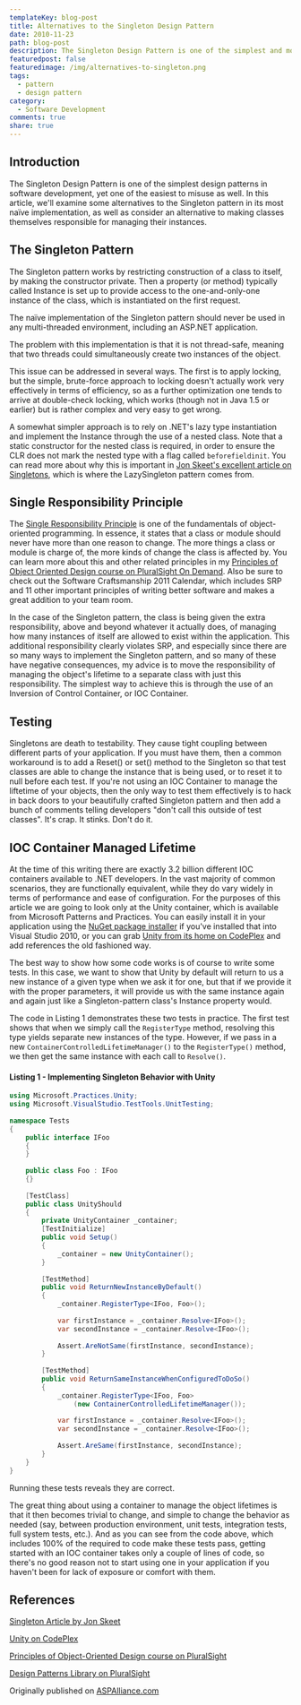 ```yaml
---
templateKey: blog-post
title: Alternatives to the Singleton Design Pattern
date: 2010-11-23
path: blog-post
description: The Singleton Design Pattern is one of the simplest and most widely known design patterns in use in software development. However, despite its simplicity, it is very easy to get wrong and the consequences of its use even when properly implemented can outweigh its benefits. It turns out there are other ways to achieve the goals of the Singleton pattern which will often prove to be simpler, safer, and more maintainable.
featuredpost: false
featuredimage: /img/alternatives-to-singleton.png
tags:
  - pattern
  - design pattern
category:
  - Software Development
comments: true
share: true
---
```


## Introduction

The Singleton Design Pattern is one of the simplest design patterns in software development, yet one of the easiest to misuse as well.  In this article, we'll examine some alternatives to the Singleton pattern in its most naïve implementation, as well as consider an alternative to making classes themselves responsible for managing their instances.

## The Singleton Pattern

The Singleton pattern works by restricting construction of a class to itself, by making the constructor private.  Then a property (or method) typically called Instance is set up to provide access to the one-and-only-one instance of the class, which is instantiated on the first request.

The naïve implementation of the Singleton pattern should never be used in any multi-threaded environment, including an ASP.NET application.

The problem with this implementation is that it is not thread-safe, meaning that two threads could simultaneously create two instances of the object.

This issue can be addressed in several ways.  The first is to apply locking, but the simple, brute-force approach to locking doesn't actually work very effectively in terms of efficiency, so as a further optimization one tends to arrive at double-check locking, which works (though not in Java 1.5 or earlier) but is rather complex and very easy to get wrong.

A somewhat simpler approach is to rely on .NET's lazy type instantiation and implement the Instance through the use of a nested class. Note that a static constructor for the nested class is required, in order to ensure the CLR does not mark the nested type with a flag called `beforefieldinit`.  You can read more about why this is important in [Jon Skeet's excellent article on Singletons](http://csharpindepth.com/Articles/General/Singleton.aspx), which is where the LazySingleton pattern comes from.

## Single Responsibility Principle

The [Single Responsibility Principle](https://deviq.com/principles/single-responsibility-principle) is one of the fundamentals of object-oriented programming.  In essence, it states that a class or module should never have more than one reason to change.  The more things a class or module is charge of, the more kinds of change the class is affected by.  You can learn more about this and other related principles in my [Principles of Object Oriented Design course on PluralSight On Demand](https://www.pluralsight.com/courses/principles-oo-design).  Also be sure to check out the Software Craftsmanship 2011 Calendar, which includes SRP and 11 other important principles of writing better software and makes a great addition to your team room.

In the case of the Singleton pattern, the class is being given the extra responsibility, above and beyond whatever it actually does, of managing how many instances of itself are allowed to exist within the application.  This additional responsibility clearly violates SRP, and especially since there are so many ways to implement the Singleton pattern, and so many of these have negative consequences, my advice is to move the responsibility of managing the object's lifetime to a separate class with just this responsibility.  The simplest way to achieve this is through the use of an Inversion of Control Container, or IOC Container.

## Testing

Singletons are death to testability.  They cause tight coupling between different parts of your application.  If you must have them, then a common workaround is to add a Reset() or set() method to the Singleton so that test classes are able to change the instance that is being used, or to reset it to null before each test.  If you're not using an IOC Container to manage the liftetime of your objects, then the only way to test them effectively is to hack in back doors to your beautifully crafted Singleton pattern and then add a bunch of comments telling developers "don't call this outside of test classes".  It's crap.  It stinks.  Don't do it.

## IOC Container Managed Lifetime

At the time of this writing there are exactly 3.2 billion different IOC containers available to .NET developers.  In the vast majority of common scenarios, they are functionally equivalent, while they do vary widely in terms of performance and ease of configuration.  For the purposes of this article we are going to look only at the Unity container, which is available from Microsoft Patterns and Practices.  You can easily install it in your application using the [NuGet package installer](http://nuget.codeplex.com/) if you've installed that into Visual Studio 2010, or you can grab [Unity from its home on CodePlex](http://unity.codeplex.com/) and add references the old fashioned way.

The best way to show how some code works is of course to write some tests.  In this case, we want to show that Unity by default will return to us a new instance of a given type when we ask it for one, but that if we provide it with the proper parameters, it will provide us with the same instance again and again just like a Singleton-pattern class's Instance property would.

The code in Listing 1 demonstrates these two tests in practice.  The first test shows that when we simply call the `RegisterType` method, resolving this type yields separate new instances of the type.  However, if we pass in a new `ContainerControlledLifetimeManager()` to the `RegisterType()` method, we then get the same instance with each call to `Resolve()`.

#### Listing 1 - Implementing Singleton Behavior with Unity

```csharp
using Microsoft.Practices.Unity;
using Microsoft.VisualStudio.TestTools.UnitTesting;
 
namespace Tests
{
    public interface IFoo
    {
    }
 
    public class Foo : IFoo
    {}
 
    [TestClass]
    public class UnityShould
    {
        private UnityContainer _container;
        [TestInitialize]
        public void Setup()
        {
            _container = new UnityContainer();
        }
 
        [TestMethod]
        public void ReturnNewInstanceByDefault()
        {
            _container.RegisterType<IFoo, Foo>();
 
            var firstInstance = _container.Resolve<IFoo>();
            var secondInstance = _container.Resolve<IFoo>();
 
            Assert.AreNotSame(firstInstance, secondInstance);
        }
 
        [TestMethod]
        public void ReturnSameInstanceWhenConfiguredToDoSo()
        {
            _container.RegisterType<IFoo, Foo>
                (new ContainerControlledLifetimeManager());
 
            var firstInstance = _container.Resolve<IFoo>();
            var secondInstance = _container.Resolve<IFoo>();
 
            Assert.AreSame(firstInstance, secondInstance);
        }
    }
}
```

Running these tests reveals they are correct.

The great thing about using a container to manage the object lifetimes is that it then becomes trivial to change, and simple to change the behavior as needed (say, between production environment, unit tests, integration tests, full system tests, etc.).  And as you can see from the code above, which includes 100% of the required to code make these tests pass, getting started with an IOC container takes only a couple of lines of code, so there's no good reason not to start using one in your application if you haven't been for lack of exposure or comfort with them.

## References

[Singleton Article by Jon Skeet](http://csharpindepth.com/Articles/General/Singleton.aspx)

[Unity on CodePlex](http://unity.codeplex.com/)

[Principles of Object-Oriented Design course on PluralSight](https://www.pluralsight.com/courses/principles-oo-design)

[Design Patterns Library on PluralSight](https://www.pluralsight.com/courses/patterns-library)

Originally published on [ASPAlliance.com](http://aspalliance.com/2028_Alternatives_to_the_Singleton_Design_Pattern)
